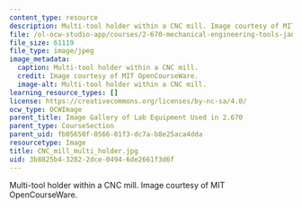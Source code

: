 ```yaml
---
content_type: resource
description: Multi-tool holder within a CNC mill. Image courtesy of MIT OpenCourseWare.
file: /ol-ocw-studio-app/courses/2-670-mechanical-engineering-tools-january-iap-2004/3b8825b432822dce04946de2661f3d6f_CNC_mill_multi_holder.jpg
file_size: 61119
file_type: image/jpeg
image_metadata:
  caption: Multi-tool holder within a CNC mill.
  credit: Image courtesy of MIT OpenCourseWare.
  image-alt: Multi-tool holder within a CNC mill.
learning_resource_types: []
license: https://creativecommons.org/licenses/by-nc-sa/4.0/
ocw_type: OCWImage
parent_title: Image Gallery of Lab Equipment Used in 2.670
parent_type: CourseSection
parent_uid: fb05650f-0566-01f3-dc7a-b8e25aca4dda
resourcetype: Image
title: CNC_mill_multi_holder.jpg
uid: 3b8825b4-3282-2dce-0494-6de2661f3d6f
---
```

Multi-tool holder within a CNC mill. Image courtesy of MIT OpenCourseWare.